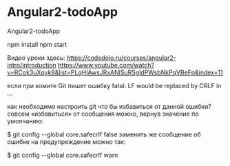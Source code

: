 # Angular2-todoApp
Angular2-todoApp


npm install
npm start


Видео уроки здесь: 
https://codedojo.ru/courses/angular2-intro/introduction
https://www.youtube.com/watch?v=RCok3uXqyk8&list=PLqHlAwsJRxANlSuRSgldPWsbNkPqVBeFp&index=11



если при комите Git пишет ошибку fatal: LF would be replaced by CRLF in ...

как необходимо настроить git что бы избавиться от данной ошибки?
совсем «избавиться» от сообщения можно, вернув значение по умолчанию:

$ git config --global core.safecrlf false
заменить же сообщение об ошибке на предупреждение можно так:

$ git config --global core.safecrlf warn
